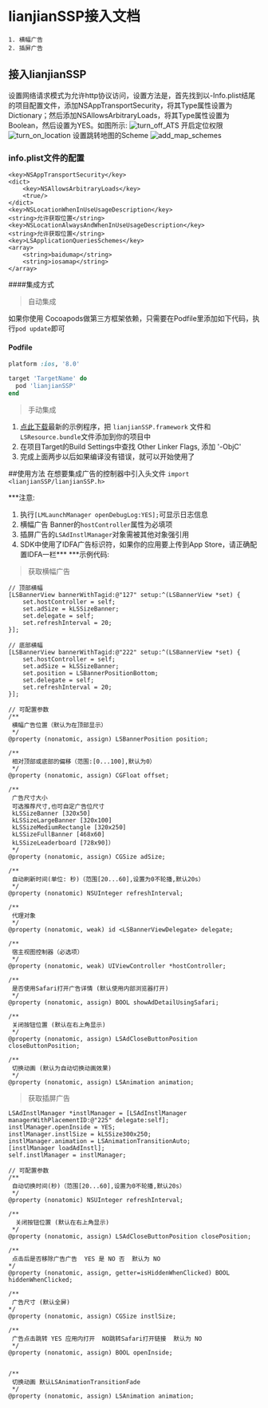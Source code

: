 # lianjianSSP接入文档
```
1. 横幅广告
2. 插屏广告
```

## 接入lianjianSSP
设置网络请求模式为允许http协议访问，设置方法是，首先找到以-Info.plist结尾的项目配置文件，添加NSAppTransportSecurity，将其Type属性设置为Dictionary；然后添加NSAllowsArbitraryLoads，将其Type属性设置为Boolean，然后设置为YES。如图所示:
![turn_off_ATS](http://owi3iar2y.bkt.clouddn.com/turn_off_ATS.png)
开启定位权限
![turn_on_location](http://owi3iar2y.bkt.clouddn.com/setup_locate_info_plist.png)
设置跳转地图的Scheme
![add_map_schemes](http://owi3iar2y.bkt.clouddn.com/add_schemes.png)
### info.plist文件的配置
```
<key>NSAppTransportSecurity</key>
<dict>
	<key>NSAllowsArbitraryLoads</key>
	<true/>
</dict>
<key>NSLocationWhenInUseUsageDescription</key>
<string>允许获取位置</string>
<key>NSLocationAlwaysAndWhenInUseUsageDescription</key>
<string>允许获取位置</string>
<key>LSApplicationQueriesSchemes</key>
<array>
	<string>baidumap</string>
	<string>iosamap</string>
</array>
```
####集成方式
> 自动集成

如果你使用 Cocoapods做第三方框架依赖，只需要在Podfile里添加如下代码，执行`pod update`即可

#### Podfile

```ruby
platform :ios, '8.0'

target 'TargetName' do
  pod 'lianjianSSP'
end
```
> 手动集成

1. [点此下载](https://github.com/OrisForest/lianjianSSP)最新的示例程序，把 `lianjianSSP.framework` 文件和`LSResource.bundle`文件添加到你的项目中
2. 在项目Target的Build Settings中查找 Other Linker Flags, 添加 '-ObjC' 
3. 完成上面两步以后如果编译没有错误，就可以开始使用了

##使用方法
在想要集成广告的控制器中引入头文件 `import <lianjianSSP/lianjianSSP.h>`

***注意:
1. 执行`[LMLaunchManager openDebugLog:YES];`可显示日志信息
2. 横幅广告 Banner的`hostController`属性为必填项
3. 插屏广告的`LSAdInstlManager`对象需被其他对象强引用
4. SDK中使用了IDFA广告标识符，如果你的应用要上传到App Store，请正确配置IDFA一栏***
***示例代码:

> 获取横幅广告

```
// 顶部横幅
[LSBannerView bannerWithTagid:@"127" setup:^(LSBannerView *set) {
    set.hostController = self;
    set.adSize = kLSSizeBanner;
    set.delegate = self;
    set.refreshInterval = 20;
}];

// 底部横幅
[LSBannerView bannerWithTagid:@"222" setup:^(LSBannerView *set) {
    set.hostController = self;
    set.adSize = kLSSizeBanner;
    set.position = LSBannerPositionBottom;
    set.delegate = self;
    set.refreshInterval = 20;
}];

// 可配置参数
/**
 横幅广告位置（默认为在顶部显示）
 */
@property (nonatomic, assign) LSBannerPosition position;

/**
 相对顶部或底部的偏移（范围:[0...100],默认为0）
 */
@property (nonatomic, assign) CGFloat offset;

/**
 广告尺寸大小
 可选推荐尺寸,也可自定广告位尺寸
 kLSSizeBanner [320x50]
 kLSSizeLargeBanner [320x100]
 kLSSizeMediumRectangle [320x250]
 kLSSizeFullBanner [468x60]
 kLSSizeLeaderboard [728x90]）
 */
@property (nonatomic, assign) CGSize adSize;

/**
 自动刷新时间(单位: 秒)（范围[20...60],设置为0不轮播,默认20s）
 */
@property (nonatomic) NSUInteger refreshInterval;

/**
 代理对象
 */
@property (nonatomic, weak) id <LSBannerViewDelegate> delegate;

/**
 宿主视图控制器（必选项）
 */
@property (nonatomic, weak) UIViewController *hostController;

/**
 是否使用Safari打开广告详情 (默认使用内部浏览器打开)
 */
@property (nonatomic, assign) BOOL showAdDetailUsingSafari;

/**
 关闭按钮位置 (默认在右上角显示)
 */
@property (nonatomic, assign) LSAdCloseButtonPosition closeButtonPosition;

/**
 切换动画 (默认为自动切换动画效果)
 */
@property (nonatomic, assign) LSAnimation animation;

```
> 获取插屏广告

```
LSAdInstlManager *instlManager = [LSAdInstlManager managerWithPlacementID:@"225" delegate:self];
instlManager.openInside = YES;
instlManager.instlSize = kLSSize300x250;
instlManager.animation = LSAnimationTransitionAuto;
[instlManager loadAdInstl];
self.instlManager = instlManager;

// 可配置参数
/**
 自动切换时间(秒)（范围[20...60],设置为0不轮播,默认20s）
 */
@property (nonatomic) NSUInteger refreshInterval;

/**
  关闭按钮位置 (默认在右上角显示)
 */
@property (nonatomic, assign) LSAdCloseButtonPosition closePosition;

/**
 点击后是否移除广告广告  YES 是 NO 否  默认为 NO
*/
@property (nonatomic, assign, getter=isHiddenWhenClicked) BOOL hiddenWhenClicked;

/**
 广告尺寸 (默认全屏)
*/
@property (nonatomic, assign) CGSize instlSize;

/**
 广告点击跳转 YES 应用内打开  NO跳转Safari打开链接  默认为 NO
 */
@property (nonatomic, assign) BOOL openInside;


/**
 切换动画 默认LSAnimationTransitionFade
 */
@property (nonatomic, assign) LSAnimation animation;
```
